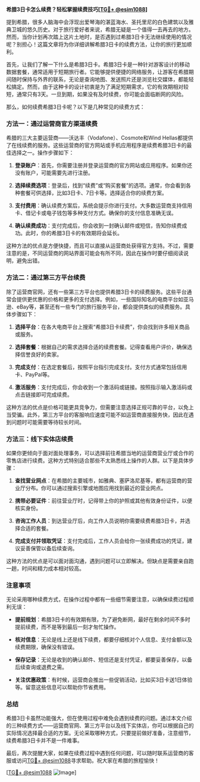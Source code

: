 **希腊3日卡怎么续费？轻松掌握续费技巧[[TG💪+ @esim1088](https://t.me/s/esim1088)]**

提到希腊，很多人脑海中会浮现出爱琴海的湛蓝海水、圣托里尼的白色建筑以及雅典卫城的悠久历史。对于旅行爱好者来说，希腊无疑是一个值得一去再去的地方。然而，当你计划再次踏上这片土地时，是否遇到过希腊3日卡无法继续使用的情况呢？别担心！这篇文章将为你详细讲解希腊3日卡的续费方法，让你的旅行更加顺利。

首先，让我们了解一下什么是希腊3日卡。希腊3日卡是一种针对游客设计的移动数据套餐，通常适用于短期旅行者。它能够提供便捷的网络服务，让游客在希腊期间随时保持与外界的联系，无论是查询地图、发送照片还是浏览社交媒体，都能轻松搞定。然而，由于这种卡的设计初衷是为了满足短期需求，它的有效期相对较短，通常只有3天。一旦到期，如果没有及时续费，你可能会面临断网的风险。

那么，如何续费希腊3日卡呢？以下是几种常见的续费方式：

### 方法一：通过运营商官方渠道续费

希腊的三大主要运营商——沃达丰（Vodafone）、Cosmote和Wind Hellas都提供了在线续费的服务。这些运营商的官方网站或手机应用程序是续费希腊3日卡的最佳选择之一。操作步骤如下：

1. **登录账户**：首先，你需要注册并登录运营商的官方网站或应用程序。如果你还没有账户，可能需要先进行注册。
   
2. **选择续费选项**：登录后，找到“续费”或“购买套餐”的选项。通常，你会看到各种套餐可供选择，比如3日卡、7日卡等。选择适合你的续费方案。

3. **支付费用**：确认续费方案后，系统会提示你进行支付。大多数运营商支持信用卡、借记卡或电子钱包等多种支付方式。确保你的支付信息准确无误。

4. **确认续费成功**：支付完成后，你会收到一封确认邮件或短信，告知你续费成功。此时，你的希腊3日卡的有效期将会延长。

这种方法的优点是方便快捷，而且可以直接从运营商处获得官方支持。不过，需要注意的是，不同运营商的网站界面可能会有所不同，因此在操作时要仔细阅读说明，避免出错。

### 方法二：通过第三方平台续费

除了运营商官网，还有一些第三方平台也提供希腊3日卡的续费服务。这些平台通常会提供更优惠的价格和更多的支付选择。例如，一些国际知名的电商平台如亚马逊、eBay等，甚至还有一些专门的旅行服务平台，都会提供类似的续费服务。具体步骤如下：

1. **选择平台**：在各大电商平台上搜索“希腊3日卡续费”，你会找到许多相关商品或服务。

2. **选择套餐**：根据自己的需求选择合适的续费套餐。记得查看用户评价，确保选择信誉良好的卖家。

3. **完成支付**：在选定套餐后，按照平台指引完成支付。支付方式通常包括信用卡、PayPal等。

4. **激活服务**：支付完成后，你会收到一个激活码或链接。按照指示输入激活码或点击链接即可完成续费。

这种方法的优点是价格可能更具竞争力，但需要注意选择正规可靠的平台，以免上当受骗。此外，第三方平台的客服响应速度可能不如运营商直接服务快，因此在遇到问题时可能需要等待较长时间。

### 方法三：线下实体店续费

如果你更倾向于面对面处理事务，可以选择前往希腊当地的运营商营业厅或合作的零售店进行续费。这种方式特别适合那些不太熟悉线上操作的人群。以下是具体步骤：

1. **查找营业网点**：在希腊的主要城市，如雅典、塞萨洛尼基等，都有运营商的营业厅分布。你可以通过搜索引擎或地图应用找到最近的营业网点。

2. **携带必要证件**：前往营业厅时，记得带上你的护照或其他有效身份证件，以便核实身份。

3. **咨询工作人员**：到达营业厅后，向工作人员说明你需要续费希腊3日卡，并选择合适的套餐。

4. **完成支付并领取凭证**：支付完成后，工作人员会给你一张续费成功的凭证，建议妥善保管以备后续查询。

这种方法的优点是可以面对面沟通，遇到问题可以立即解决。但缺点是需要亲自跑一趟，时间和精力成本相对较高。

### 注意事项

无论采用哪种续费方式，在操作过程中都有一些细节需要注意，以确保续费过程顺利无误：

- **提前规划**：希腊3日卡的有效期有限，为了避免断网，最好在剩余时间不多时提前续费，而不是等到最后一刻才匆忙操作。
  
- **核对信息**：无论是线上还是线下续费，都要仔细核对个人信息、支付金额以及续费期限，确保没有错误。

- **保存记录**：无论是收到的确认邮件、短信还是支付凭证，都要妥善保存，以备后续查询或退费之需。

- **关注优惠政策**：有时候，运营商会推出一些促销活动，比如买3日卡送1日体验等。留意这些信息可以帮助你节省费用。

### 总结

希腊3日卡虽然功能强大，但在使用过程中难免会遇到续费的问题。通过本文介绍的三种续费方式——运营商官网、第三方平台以及线下实体店，你可以根据自己的实际情况选择最合适的方案。无论采取哪种方式，只要提前做好准备，注意细节，续费希腊3日卡并不是一件难事。

最后，再次提醒大家，如果在续费过程中遇到任何问题，可以随时联系运营商的客服或访问[TG💪+ @esim1088](https://t.me/s/esim1088)寻求帮助。祝大家在希腊的旅程愉快！

[[TG💪+ @esim1088](https://t.me/s/esim1088) ![Image](https://i.postimg.cc/4NQfJmqS/Snipaste-2025-05-13-00-14-12.png)]
